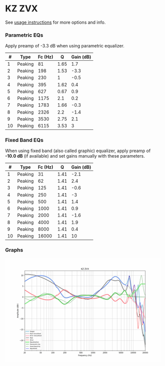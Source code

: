 # KZ ZVX
See [usage instructions](https://github.com/jaakkopasanen/AutoEq#usage) for more options and info.

### Parametric EQs
Apply preamp of -3.3 dB when using parametric equalizer.

|   # | Type    |   Fc (Hz) |    Q |   Gain (dB) |
|-----|---------|-----------|------|-------------|
|   1 | Peaking |        81 | 1.65 |         1.7 |
|   2 | Peaking |       198 | 1.53 |        -3.3 |
|   3 | Peaking |       230 | 1    |        -0.5 |
|   4 | Peaking |       395 | 1.62 |         0.4 |
|   5 | Peaking |       627 | 0.67 |         0.9 |
|   6 | Peaking |      1175 | 2.1  |         0.2 |
|   7 | Peaking |      1783 | 1.66 |        -0.3 |
|   8 | Peaking |      2326 | 2.2  |        -1.4 |
|   9 | Peaking |      3530 | 2.75 |         2.1 |
|  10 | Peaking |      6115 | 3.53 |         3   |

### Fixed Band EQs
When using fixed band (also called graphic) equalizer, apply preamp of **-10.0 dB** (if available) and set gains manually with these parameters.

|   # | Type    |   Fc (Hz) |    Q |   Gain (dB) |
|-----|---------|-----------|------|-------------|
|   1 | Peaking |        31 | 1.41 |        -2.1 |
|   2 | Peaking |        62 | 1.41 |         2.4 |
|   3 | Peaking |       125 | 1.41 |        -0.6 |
|   4 | Peaking |       250 | 1.41 |        -3   |
|   5 | Peaking |       500 | 1.41 |         1.4 |
|   6 | Peaking |      1000 | 1.41 |         0.9 |
|   7 | Peaking |      2000 | 1.41 |        -1.6 |
|   8 | Peaking |      4000 | 1.41 |         1.9 |
|   9 | Peaking |      8000 | 1.41 |         0.4 |
|  10 | Peaking |     16000 | 1.41 |        10   |

### Graphs
![](./KZ%20ZVX.png)
